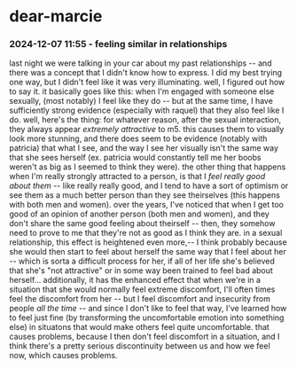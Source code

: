 # dear-marcie

### 2024-12-07 11:55 - feeling similar in relationships

last night we were talking in your car about my past relationships -- and there was a concept that I didn't know how to express. I did my best trying one way, but I didn't feel like it was very illuminating. well, I figured out how to say it. it basically goes like this: when I'm engaged with someone else sexually, (most notably) I feel like they do -- but at the same time, I have sufficiently strong evidence (especially with raquel) that they also feel like I do. well, here's the thing: for whatever reason, after the sexual interaction, they always appear *extremely attractive* to m5. this causes them to visually look more stunning, and there does seem to be evidence (notably with patricia) that what I see, and the way I see her visually isn't the same way that she sees herself (ex. patricia would constantly tell me her boobs weren't as big as I seemed to think they were).
the other thing that happens when I'm really strongly attracted to a person, is that I *feel really good about them* -- like really really good, and I tend to have a sort of optimism or see them as a much better person than they see theirselves (this happens with both men and women). over the years, I've noticed that when I get too good of an opinion of another person (both men and women), and they don't share the same good feeling about theirself -- then, they somehow need to prove to me that they're not as good as I think they are. in a sexual relationship, this effect is heightened even more,-- I think probably because she would then start to feel about herself the same way that I feel about her -- which is sorta a difficult process for her, if all of her life she's believed that she's "not attractive" or in some way been trained to feel bad about herself...
	additionally, it has the enhanced effect that when we're in a situation that she would normally feel extreme discomfort, I'll often times feel the discomfort from her -- but I feel discomfort and insecurity from people *all the time* -- and since I don't like to feel that way, I've learned how to feel just fine (by transforming the uncomfortable emotion into something else) in situatons that would make others feel quite uncomfortable. that causes problems, because I then don't feel discomfort in a situation, and I think there's a pretty serious discontinuity between us and how we feel now, which causes problems.
